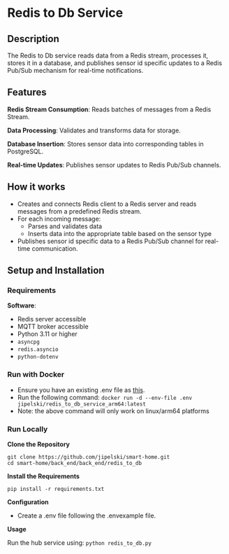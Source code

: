 # Redis to Db Service

## Description

The Redis to Db service reads data from a Redis stream, processes it, stores it in a database, and publishes sensor id specific updates to a Redis Pub/Sub mechanism for real-time notifications.

## Features

 **Redis Stream Consumption**: 
 Reads batches of messages from a Redis Stream.
 
 **Data Processing**:
 Validates and transforms data for storage.
 
**Database Insertion**:
Stores sensor data into corresponding tables in PostgreSQL.

**Real-time Updates**: 
Publishes sensor updates to Redis Pub/Sub channels.

## How it works

- Creates and connects Redis client to a Redis server and reads messages from a predefined Redis stream.
- For each incoming message:
  - Parses and validates data
  - Inserts data into the appropriate table based on the sensor type
- Publishes sensor id specific data to a Redis Pub/Sub channel for real-time communication.

## Setup and Installation

### Requirements

**Software**:
- Redis server accessible
- MQTT broker accessible
- Python 3.11 or higher
- `asyncpg`
- `redis.asyncio`
- `python-dotenv`

### Run with Docker

- Ensure you have an existing .env file as <a href=".envexample">this</a>.
- Run the following command:
  `docker run -d --env-file .env jipelski/redis_to_db_service_arm64:latest`
- Note: the above command will only work on linux/arm64 platforms

### Run Locally

**Clone the Repository**
```
git clone https://github.com/jipelski/smart-home.git
cd smart-home/back_end/back_end/redis_to_db
```

**Install the Requirements**

`pip install -r requirements.txt`

**Configuration**
- Create a .env file following the .envexample file.

**Usage**

Run the hub service using:
`python redis_to_db.py`
